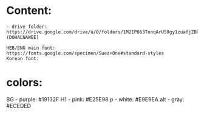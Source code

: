 

# Content:
    - drive folder: https://drive.google.com/drive/u/0/folders/1M21P863TnnqArU59gy1zuafjZB0NXm4k (DOHALNAWEE)

    HEB/ENG main font: https://fonts.google.com/specimen/Suez+One#standard-styles
    Korean font: 

# colors:
BG - purple: #19132F
H1 - pink: #E25E98
p - white: #E9E9EA
alt - gray: #ECEDED
 